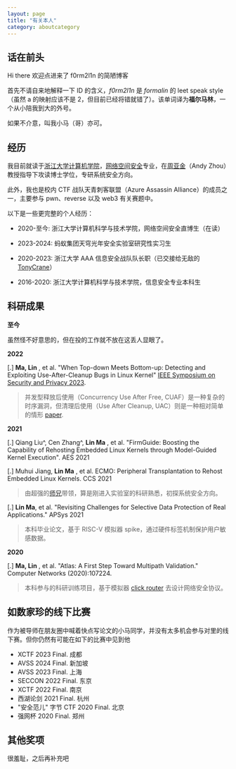 ```yaml
---
layout: page
title: "有关本人"
category: aboutcategory
---
```


## 话在前头

Hi there 欢迎点进来了 f0rm2l1n 的简陋博客

首先不请自来地解释一下 ID 的含义，*f0rm2l1n* 是 *formalin* 的 leet speak style（虽然 a 的映射应该不是 2，但目前已经将错就错了）。该单词译为**福尔马林**，一个从小陪我到大的外号。

如果不介意，叫我小马（哥）亦可。

## 经历

我目前就读于[浙江大学](https://www.zju.edu.cn/)[计算机学院](http://www.cs.zju.edu.cn/)，[网络空间安全](https://icsr.zju.edu.cn/en/)专业，在[周亚金](https://yajin.org/)（Andy Zhou）教授指导下攻读博士学位，专研系统安全方向。

此外，我也是校内 CTF 战队天青刺客联盟（Azure Assassin Alliance）的成员之一，主要参与 pwn、reverse 以及 web3 有关赛题中。

以下是一些更完整的个人经历：

- 2020-至今: 浙江大学计算机科学与技术学院，网络空间安全直博生（在读）

- 2023-2024: 蚂蚁集团天穹光年安全实验室研究性实习生

- 2020-2023: 浙江大学 AAA 信息安全战队队长职（已交接给无敌的 [TonyCrane](https://tonycrane.cc/)）

- 2016-2020: 浙江大学计算机科学与技术学院，信息安全专业本科生

## 科研成果

**至今**

虽然怪不好意思的，但在投的工作就不放在这丢人显眼了。

**2022**

[\.] **Ma, Lin** , et al. "When Top-down Meets Bottom-up: Detecting and Exploiting Use-After-Cleanup Bugs in Linux Kernel" [IEEE Symposium on Security and Privacy 2023](https://www.ieee-security.org/TC/SP2023/).

> 并发型释放后使用（Concurrency Use After Free, CUAF）是一种复杂的时序漏洞，但清理后使用（Use After Cleanup, UAC）则是一种相对简单的情形 [paper](https://www.computer.org/csdl/proceedings-article/sp/2023/933600b472/1Js0DZUDcyI).

**2021**

[\.] Qiang Liu^, Cen Zhang^, **Lin Ma** , et al. "FirmGuide: Boosting the Capability of Rehosting Embedded Linux Kernels through Model-Guided Kernel Execution". AES 2021

[\.] Muhui Jiang, **Lin Ma** , et al. ECMO: Peripheral Transplantation to Rehost Embedded Linux Kernels. CCS 2021

> 由超强的[师](http://cyruscyliu.github.io/)[兄](https://muhui.site/)带领，算是刚进入实验室的科研熟悉，初探系统安全方向。


[\.] **Lin Ma**, et al. "Revisiting Challenges for Selective Data Protection of Real Applications." APSys 2021

> 本科毕业论文，基于 RISC-V 模拟器 spike，通过硬件标签机制保护用户敏感数据。

**2020**

[\.] **Ma, Lin** , et al. "Atlas: A First Step Toward Multipath Validation." Computer Networks (2020):107224.

> 本科参与的科研训练项目，基于模拟器 [click router](https://alan-mushi.github.io/2015/09/15/Click-Modular-Router-tutorial-intro.html) 去设计网络安全协议。

## 如数家珍的线下比赛

作为被导师在朋友圈中喊着快点写论文的小马同学，并没有太多机会参与对里的线下赛。但你仍然有可能在如下的比赛中见到他

- XCTF 2023 Final. 成都
- AVSS 2024 Final. 新加坡
- AVSS 2023 Final. 上海
- SECCON 2022 Final. 东京
- XCTF 2022 Final. 南京
- 西湖论剑 2021 Final. 杭州
- "安全范儿" 字节 CTF 2020 Final. 北京
- 强网杯 2020 Final. 郑州

## 其他奖项

很羞耻，之后再补充吧